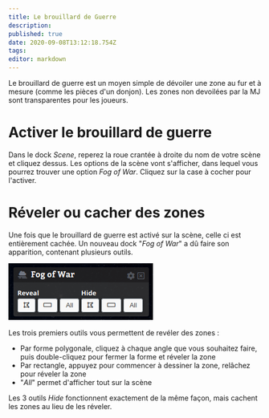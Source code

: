 ```yaml
---
title: Le brouillard de Guerre
description: 
published: true
date: 2020-09-08T13:12:18.754Z
tags: 
editor: markdown
---
```


Le brouillard de guerre est un moyen simple de dévoiler une zone au fur et à mesure (comme les pièces d'un donjon). Les zones non devoilées par la MJ sont transparentes pour les joueurs.

# Activer le brouillard de guerre
Dans le dock *Scene*, reperez la roue crantée à droite du nom de votre scène et cliquez dessus. Les options de la scène vont s'afficher, dans lequel vous pourrez trouver une option *Fog of War*. Cliquez sur la case à cocher pour l'activer.

# Réveler ou cacher des zones
Une fois que le brouillard de guerre est activé sur la scène, celle ci est entièrement cachée. Un nouveau dock "*Fog of War*" a dû faire son apparition, contenant plusieurs outils.

![fog-of-war-tools.png](/medias/fog-of-war-tools.png)

Les trois premiers outils vous permettent de revéler des zones : 

- Par forme polygonale, cliquez à chaque angle que vous souhaitez faire, puis double-cliquez pour fermer la forme et réveler la zone
- Par rectangle, appuyez pour commencer à dessiner la zone, relâchez pour réveler la zone
- "*All*" permet d'afficher tout sur la scène

Les 3 outils *Hide* fonctionnent exactement de la même façon, mais cachent les zones au lieu de les réveler.